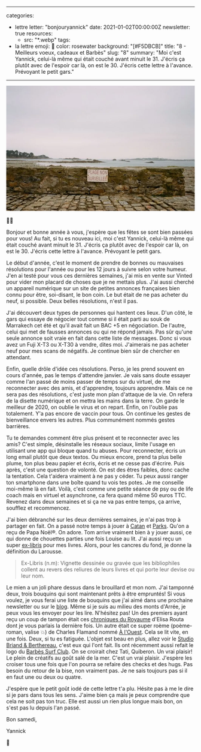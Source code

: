 
---
categories:
- lettre
letter: "bonjouryannick"
date: 2021-01-02T00:00:00Z
newsletter: true
resources:
  - src: "*.webp"
tags:
- la lettre
emoji: 💌
color: rosewater
background: "[#F5DBCB]"
title: "8 - Meilleurs voeux, cadeaux et Barbès"
slug: "8"
summary: "Moi c'est Yannick, celui-là même qui était couché avant minuit le 31. J'écris ça plutôt avec de l'espoir car là, on est le 30. J'écris cette lettre à l'avance. Prévoyant le petit gars."
---

![](d70e5488-12e6-480a-bce8-c2cacbca1d2c.webp)

👋🏻

Bonjour et bonne année à vous, j'espère que les fêtes se sont bien passées pour vous! Au fait, si tu es nouveau ici, moi c'est Yannick, celui-là même qui était couché avant minuit le 31. J'écris ça plutôt avec de l'espoir car là, on est le 30. J'écris cette lettre à l'avance. Prévoyant le petit gars.

Le début d'année, c'est le moment de prendre de bonnes ou mauvaises résolutions pour l'année ou pour les 12 jours à suivre selon votre humeur. J'en ai testé pour vous ces dernières semaines, j'ai mis en vente sur Vinted pour vider mon placard de choses que je ne mettais plus. J'ai aussi cherché un appareil numérique sur un site de petites annonces françaises bien connu pour être, soi-disant, le bon coin. Le but était de ne pas acheter du neuf, si possible. Deux belles résolutions, n'est il pas.

J'ai découvert deux types de personnes qui hantent ces lieux. D'un côté, le gars qui essaye de négocier tout comme si il était parti au souk de Marrakech cet été et qu'il avait fait un BAC +5 en négociation. De l'autre, celui qui met de fausses annonces ou qui ne répond jamais. Pas sûr qu'une seule annonce soit vraie en fait dans cette liste de messages. Donc si vous avez un Fuji X-T3 ou X-T30 à vendre, dites moi. J'aimerais ne pas acheter neuf pour mes scans de négatifs. Je continue bien sûr de chercher en attendant.

Enfin, quelle drôle d'idée ces résolutions. Perso, je les prend souvent en cours d'année, pas le temps d'attendre janvier. Je vais sans doute essayer comme l'an passé de moins passer de temps sur du virtuel, de me reconnecter avec des amis, et d'apprendre, toujours apprendre. Mais ce ne sera pas des résolutions, c'est juste mon plan d'attaque de la vie. On refera de la disette numérique et on mettra les mains dans la terre. On garde le meilleur de 2020, on oublie le virus et on repart. Enfin, on l'oublie pas totalement. Y'a pas encore de vaccin pour tous. On continue les gestes de bienveillance envers les autres. Plus communément nommés gestes barrières.

Tu te demandes comment être plus présent et te reconnecter avec les amis? C'est simple, désinstalle les réseaux sociaux, limite l'usage en utilisant une app qui bloque quand tu abuses. Pour reconnecter, écris un long email plutôt que deux textos. Ou mieux encore, prend ta plus belle plume, ton plus beau papier et écris, écris et ne cesse pas d'écrire. Puis après, c'est une question de volonté. On est des êtres faibles, donc cache la tentation. Cela t'aidera vraiment à ne pas y céder. Tu peux aussi ranger ton smartphone dans une boîte quand tu vois tes potes. Je me conseille moi-même là en fait. Voilà, c'est comme une petite séance de psy ou de life coach mais en virtuel et asynchrone, ca fera quand même 50 euros TTC. Revenez dans deux semaines et si ça ne va pas entre temps, ça arrive, soufflez et recommencez.

J'ai bien débranché sur les deux dernières semaines, je n'ai pas trop à partager en fait. On a passé notre temps à jouer à [Catan](https://www.catan.com) et [Parks](https://59parks.net). Qu'on a reçu de Papa Noël®. On adore. Tom arrive vraiment bien à y jouer aussi, ce qui donne de chouettes parties une fois Louise au lit. J'ai aussi reçu un super [ex-libris](https://morganerospars.com) pour mes livres. Alors, pour les cancres du fond, je donne la définition du Larousse.

> Ex-Libris (n.m): Vignette dessinée ou gravée que les bibliophiles collent au revers des reliures de leurs livres et qui porte leur devise ou leur nom.

Le mien a un joli phare dessus dans le brouillard et mon nom. J'ai tamponné deux, trois bouquins qui sont maintenant prêts à être empruntés! Si vous voulez, je vous ferai une liste de bouquins que j'ai aimé dans une prochaine newsletter ou sur le [blog](https://yannickschutz.com). Même si je suis au milieu des monts d'Arrée, je peux vous les envoyer pour les lire. N'hésitez pas! Un des premiers ayant reçu un coup de tampon était ces [chroniques du Royaume](https://www.elisarouta.com/livre/p/chroniquesduroyaume) d'Elisa Routa dont je vous parlais la dernière fois. Un autre était ce super roème (poème-roman, valise 💥) de Charles Flamand nommé [À l'Ouest](https://www.charlesflamand.com/pour-commander-a-l-ouest). Cela se lit vite, en une fois. Deux, si tu es fatiguée. L'objet est beau en plus, allez voir le [Studio Briand & Berthereau](https://www.briand-berthereau.com), c'est eux qui l'ont fait. Ils ont récemment aussi refait le logo du [Barbès Surf Club](https://www.briand-berthereau.com/projets/identite-surf-club/). On se croirait chez Tati, Quiberon. Un vrai plaisir! Le plein de créatifs au goût salé de la mer. C'est un vrai plaisir. J'espère les croiser tous une fois que l'on pourra se refaire des checks et des hugs. Pas besoin du retour de la bise, non vraiment pas. Je ne sais toujours pas si il en faut une ou deux ou quatre.

J'espère que le petit goût iodé de cette lettre t'a plu. Hésite pas à me le dire si je pars dans tous les sens. J'aime bien ça mais je peux comprendre que cela ne soit pas ton truc. Elle est aussi un rien plus longue mais bon, on s'est pas lu depuis l'an passé.

Bon samedi,

Yannick

💌
